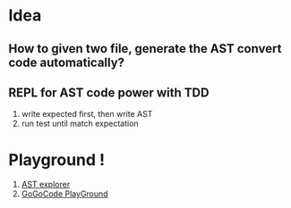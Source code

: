 # Idea
## How to given two file, generate the AST convert code automatically?
## REPL for AST code power with TDD
1. write expected first, then write AST
2. run test until match expectation
# Playground !
1. [AST explorer](https://astexplorer.net/)
2. [GoGoCode PlayGround](https://play.gogocode.io/)
